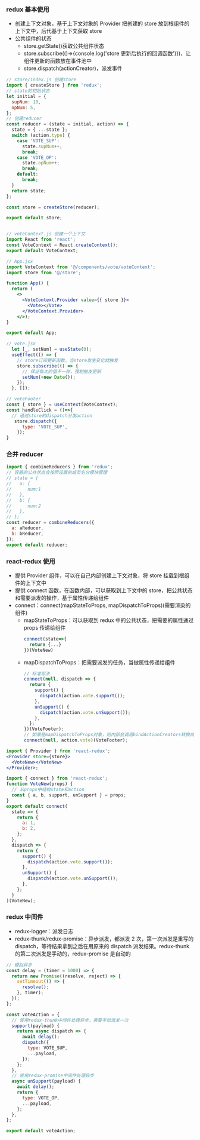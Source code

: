 ### redux 基本使用

- 创建上下文对象，基于上下文对象的 Provider 把创建的 store 放到根组件的上下文中，后代基于上下文获取 store
- 公共组件的状态
  - store.getState()获取公共组件状态
  - store.subscribe(()=>{console.log('store 更新后执行的回调函数')})，让组件更新的函数放在事件池中
  - store.dispatch(actionCreator)，派发事件

```jsx
// store/index.js 创建store
import { createStore } from 'redux';
// state的初始状态
let initial = {
  supNum: 10,
  opNum: 5,
};
// 创建reducer
const reducer = (state = initial, action) => {
  state = { ...state };
  switch (action.type) {
    case 'VOTE_SUP':
      state.supNum++;
      break;
    case 'VOTE_OP':
      state.opNum++;
      break;
    default:
      break;
  }
  return state;
};

const store = createStore(reducer);

export default store;


// voteContext.js 创建一个上下文
import React from 'react';
const VoteContext = React.createContext();
export default VoteContext;

// App.jsx
import VoteContext from '@/components/vote/voteContext';
import store from '@/store';

function App() {
  return (
    <>
      <VoteContext.Provider value={{ store }}>
        <Vote></Vote>
      </VoteContext.Provider>
    </>);
}

export default App;

// vote.jsx
  let [_, setNum] = useState(0);
  useEffect(() => {
    // store订阅更新函数，当store发生变化就触发
    store.subscribe(() => {
      // 保证每次的值不一样，强制触发更新
      setNum(+new Date());
    });
  }, []);

// voteFooter
const { store } = useContext(VoteContext);
const handleClick = ()=>{
  // 通过store的dispatch分发action
   store.dispatch({
      type: 'VOTE_SUP',
    });
}
```

### 合并 reducer

```jsx
import { combineReducers } from 'redux';
// 容器的公共状态会按照设置的成员名分模块管理
// state = {
//   a: {
//      num:1
//   },
//   b: {
//      num:2
//   },
// };
const reducer = combineReducers({
  a: aReducer,
  b: bReducer,
});
export default reducer;
```

### react-redux 使用

- 提供 Provider 组件，可以在自己内部创建上下文对象，将 store 挂载到根组件的上下文中
- 提供 connect 函数，在函数内部，可以获取到上下文中的 store，把公共状态和需要派发的操作，基于属性传递给组件
- connect：connect(mapStateToProps, mapDispatchToProps)(需要渲染的组件)
  - mapStateToProps：可以获取到 redux 中的公共状态，把需要的属性通过 props 传递给组件
    ```jsx
    connect(state=>{
      return {...}
    })(VoteNew)
    ```
  - mapDispatchToProps：把需要派发的任务，当做属性传递给组件
    ```jsx
    // 标准写法
    connect(null, dispatch => {
      return {
        support() {
          dispatch(action.vote.support());
        },
        unSupport() {
          dispatch(action.vote.unSupport());
        },
      };
    })(VoteFooter);
    // 如果是mapDispatchToProps对象，则内部会调用bindActionCreators转换成标准形式
    connect(null, action.vote)(VoteFooter);
    ```

```jsx
import { Provider } from 'react-redux';
<Provider store={store}>
  <VoteNew></VoteNew>
</Provider>;

import { connect } from 'react-redux';
function VoteNew(props) {
  // 从props中结构state和action
  const { a, b, support, unSupport } = props;
}
export default connect(
  state => {
    return {
      a: 1,
      b: 2,
    };
  },
  dispatch => {
    return {
      support() {
        dispatch(action.vote.support());
      },
      unSupport() {
        dispatch(action.vote.unSupport());
      },
    };
  }
)(VoteNew);
```

### redux 中间件

- redux-logger：派发日志
- redux-thunk/redux-promise：异步派发，都派发 2 次，第一次派发是重写的 dispatch，等待结果拿到之后在用原来的 dispatch 派发结果。redux-thunk 的第二次派发是手动的，redux-promise 是自动的

```jsx
// 模拟异步
const delay = (timer = 1000) => {
  return new Promise((resolve, reject) => {
    setTimeout(() => {
      resolve();
    }, timer);
  });
};

const voteAction = {
  // 使用redux-thunk中间件处理异步，需要手动派发一次
  support(payload) {
    return async dispatch => {
      await delay();
      dispatch({
        type: VOTE_SUP,
        ...payload,
      });
    };
  },
  // 使用redux-promise中间件处理异步
  async unSupport(payload) {
    await delay();
    return {
      type: VOTE_OP,
      ...payload,
    };
  },
};

export default voteAction;
```
